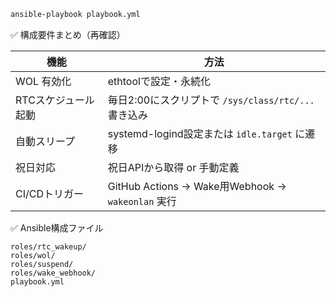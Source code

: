 ```bash
ansible-playbook playbook.yml
```

✅ 構成要件まとめ（再確認）

| 機能          | 方法                                             |
| ----------- | ---------------------------------------------- |
| WOL 有効化     | ethtoolで設定・永続化                                 |
| RTCスケジュール起動 | 毎日2:00にスクリプトで `/sys/class/rtc/...` 書き込み        |
| 自動スリープ      | systemd-logind設定または `idle.target` に遷移          |
| 祝日対応        | 祝日APIから取得 or 手動定義                              |
| CI/CDトリガー   | GitHub Actions → Wake用Webhook → `wakeonlan` 実行 |


✅ Ansible構成ファイル

    roles/rtc_wakeup/
    roles/wol/
    roles/suspend/
    roles/wake_webhook/
    playbook.yml

